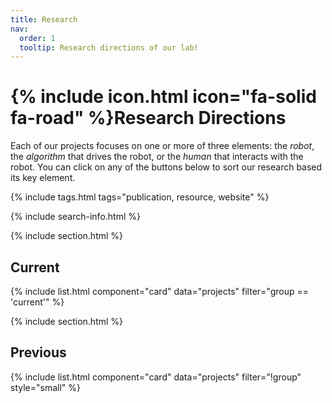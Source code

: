 ```yaml
---
title: Research
nav:
  order: 1
  tooltip: Research directions of our lab!
---
```


# {% include icon.html icon="fa-solid fa-road" %}Research Directions

Each of our projects focuses on one or more of three elements: the *robot*, the *algorithm* that drives the robot, or the *human* that interacts with the robot. You can click on any of the buttons below to sort our research based its key element.

{% include tags.html tags="publication, resource, website" %}

{% include search-info.html %}

{% include section.html %}

## Current

{% include list.html component="card" data="projects" filter="group == 'current'" %}

{% include section.html %}

## Previous

{% include list.html component="card" data="projects" filter="!group" style="small" %}
